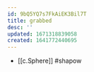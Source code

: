 ```yaml
---
id: 9bQ5YQ7s7FkAiEK3Bil7T
title: grabbed
desc: ''
updated: 1671318839058
created: 1641772440695
---
```



- [[c.Sphere]] #shapow
